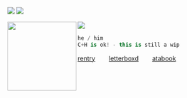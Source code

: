    ![](https://komarev.com/ghpvc/?username=LoveCrime&style=flat&color=387758&base=28137&label=Visitors!) ![](https://gifcity.carrd.co/assets/images/gallery270/f7bbb2b6.gif?v=9133a0c8)

[![](https://readme-typing-svg.herokuapp.com?font=Roboto+Mono&size=25&lines=scar+%7C+"You're+a+fucking+disappointment."&color=587A6F&width=800)](https://git.io/typing-svg)
<img align="left" src="https://files.catbox.moe/i6adw5.png" width="155"/> 

```csharp
he / him
C+H is ok! - this is still a wip
```
<a href="https://rentry.co/sylar">rentry</a>⠀⠀⠀<a href="https://letterboxd.com/dearhannibal/">letterboxd</a>⠀⠀⠀<a href="https://lovecrime.atabook.org">atabook</a>
